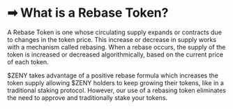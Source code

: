 # ➡ What is a Rebase Token?

A Rebase Token is one whose circulating supply expands or contracts due to changes in the token price. This increase or decrease in supply works with a mechanism called rebasing. When a rebase occurs, the supply of the token is increased or decreased algorithmically, based on the current price of each token.&#x20;

$ZENY takes advantage of a positive rebase formula which increases the token supply allowing $ZENY holders to keep growing their tokens, like in a traditional staking protocol. However, our use of a rebasing token eliminates the need to approve and traditionally stake your tokens. &#x20;
